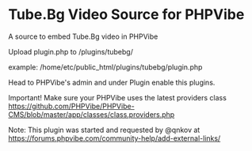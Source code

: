 # Tube.Bg Video Source for PHPVibe
A source to embed Tube.Bg video in PHPVibe

Upload plugin.php to /plugins/tubebg/

example: /home/etc/public_html/plugins/tubebg/plugin.php

Head to PHPVibe's admin and under Plugin enable this plugins.

Important! Make sure your PHPVibe uses the latest providers class https://github.com/PHPVibe/PHPVibe-CMS/blob/master/app/classes/class.providers.php

Note: This plugin was started and requested by @qnkov at https://forums.phpvibe.com/community-help/add-external-links/
